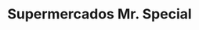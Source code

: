 ---
title: "Supermercados Mr. Special"
url: /cabo-rojo/supermercados-mr-special/
shop: Supermarkt
---